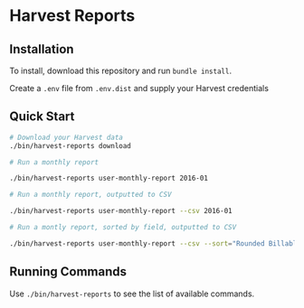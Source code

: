 # Harvest Reports

## Installation

To install, download this repository and run `bundle install`.

Create a `.env` file from `.env.dist` and supply your Harvest credentials

## Quick Start


```bash
# Download your Harvest data
./bin/harvest-reports download

# Run a monthly report

./bin/harvest-reports user-monthly-report 2016-01

# Run a monthly report, outputted to CSV

./bin/harvest-reports user-monthly-report --csv 2016-01

# Run a montly report, sorted by field, outputted to CSV

./bin/harvest-reports user-monthly-report --csv --sort="Rounded Billable Actualized" 2016-01
```

## Running Commands

Use `./bin/harvest-reports` to see the list of available commands.
